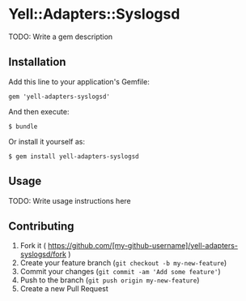 # Yell::Adapters::Syslogsd

TODO: Write a gem description

## Installation

Add this line to your application's Gemfile:

    gem 'yell-adapters-syslogsd'

And then execute:

    $ bundle

Or install it yourself as:

    $ gem install yell-adapters-syslogsd

## Usage

TODO: Write usage instructions here

## Contributing

1. Fork it ( https://github.com/[my-github-username]/yell-adapters-syslogsd/fork )
2. Create your feature branch (`git checkout -b my-new-feature`)
3. Commit your changes (`git commit -am 'Add some feature'`)
4. Push to the branch (`git push origin my-new-feature`)
5. Create a new Pull Request
